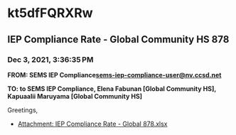 # kt5dfFQRXRw
## IEP Compliance Rate - Global Community HS 878
### Dec 3, 2021, 3:36:35 PM
**FROM: SEMS IEP Compliance<sems-iep-compliance-user@nv.ccsd.net>**

**TO: to SEMS IEP Compliance, Elena Fabunan [Global Community HS], Kapuaalii Maruyama [Global Community HS]**


Greetings, 





* [Attachment: IEP Compliance Rate - Global 878.xlsx](kt5dfFQRXRw-attachment-1.xlsx)
